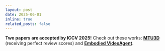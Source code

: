 ```yaml
---
layout: post
date: 2025-06-01
inline: true
related_posts: false
---
```


**Two papers are accepted by ICCV 2025!** Check out these works:
**[MTU3D](https://mtu3d.github.io/)** (receiving perfect review scores) and 
**[Embodied VideoAgent](https://embodied-videoagent.github.io/)**.